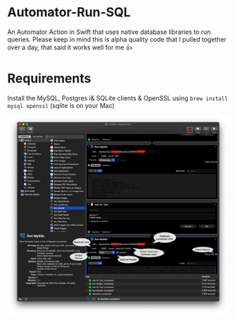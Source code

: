 # Automator-Run-SQL
An Automator Action in Swift that uses native database libraries to run queries. Please keep in mind this is alpha quality code that I pulled together over a day, that said it works well for me 👍

# Requirements
Install the MySQL, Postgres i& SQLite clients & OpenSSL using `brew install mysql openssl` (sqlite is on your Mac)

![Automator Run SQL example](/Automator%20Run%20SQL.png)
